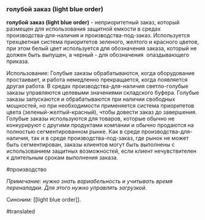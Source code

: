 ### голубой заказ (light blue order)

**голубой заказ (light blue order)** - неприоритетный заказ, который размещен для использования защитной емкости в средах производства-для-наличия и производства-под-заказ. Используется трехцветная система приоритетов зеленого, желтого и красного цветов, при этом белый цвет используется для обозначения заказа, который не должен быть выпущен, а черный - для обозначения  опаздывающего приказа.

Использование: Голубые заказы обрабатываются, когда оборудование простаивает, и работа немедленно прекращается, когда появляется другая работа. В средах производства-для-наличия светло-голубые заказы управляются целевыми значениями складского буфера. Голубые заказы запускаются и обрабатываются при наличии свободных мощностей, но при необходимости применяется система приоритетов цвета (зеленый-желтый-красный), чтобы довести заказ до завершения. Голубые заказы используются для товаров, которые обычно не конкурируют с другими продуктами компании и обычно продаются на полностью сегментированном рынке. Как в среде производства-для-наличия, так и в среде производства-под-заказ, где рынок не может быть сегментирован, заказы клиентов могут быть выполнены с использованием защитных возможностей, если клиент нечувствителен к длительным срокам выполнения заказа.

#производство

*Примечание: нужно знать вариабельность и учитывать время переналадки. Для этого нужно управлять загрузкой.*

Синоним: [[light blue order]].

#translated
